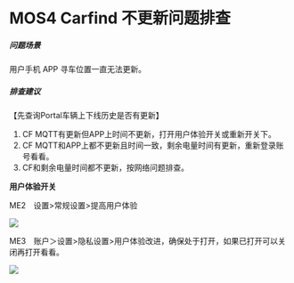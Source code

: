 # MOS4 Carfind 不更新问题排查

##### 问题场景

用户手机 APP 寻车位置一直无法更新。

##### 排查建议

【先查询Portal车辆上下线历史是否有更新】

1. CF MQTT有更新但APP上时间不更新，打开用户体验开关或重新开关下。
2. CF MQTT和APP上都不更新且时间一致，剩余电量时间有更新，重新登录账号看看。
3. CF和剩余电量时间都不更新，按网络问题排查。

**用户体验开关**

ME2　设置>常规设置>提高用户体验

![](C:\Users\ext-lijie2\AppData\Roaming\marktext\images\2023-02-08-16-50-02-image.png)

ME3　账户＞设置>隐私设置>用户体验改进，确保处于打开，如果已打开可以关闭再打开看看。

![](https://pic.imgdb.cn/item/63e07ab94757feff33c0bdad.png)
